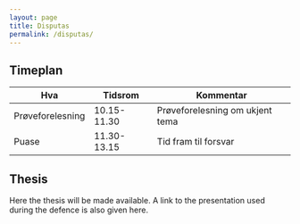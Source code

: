 ```yaml
---
layout: page
title: Disputas
permalink: /disputas/
---
```


## Timeplan

| Hva              | Tidsrom     | Kommentar                       |
|------------------|-------------|---------------------------------|
| Prøveforelesning | 10.15-11.30 | Prøveforelesning om ukjent tema |
| Puase            | 11.30-13.15 | Tid fram til forsvar            |

## Thesis
Here the thesis will be made available.
A link to the presentation used during the defence is also given here.
